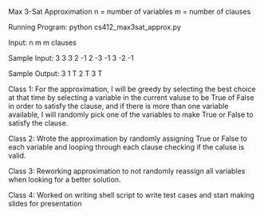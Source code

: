 Max 3-Sat Approximation
n = number of variables
m = number of clauses

Running Program:
python cs412_max3sat_approx.py

Input:
n m
m clauses

Sample Input:
3 3
3 2 -1
2 -3 -1
3 -2 -1

Sample Output:
3
1 T
2 T
3 T

Class 1: For the approximation, I will be greedy by selecting the best choice at that time by selecting a variable in the current valuse to be True of False in order to satisfy the clause, and if there is more than one variable available, I will randomly pick one of the variables to make True or False to satisfy the clause.

Class 2: Wrote the approximation by randomly assigning True or False to each variable and looping through each clause checking if the caluse is valid. 

Class 3: Reworking approximation to not randomly reassign all variables when looking for a better solution.

Class 4: Worked on writing shell script to write test cases and start making slides for presentation